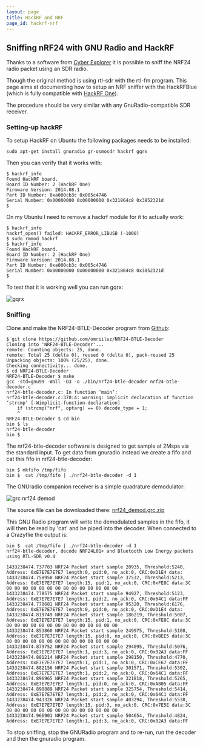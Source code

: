 ```yaml
---
layout: page
title: HackRF and NRF
page_id: hackrf-nrf
---
```


## Sniffing nRF24 with GNU Radio and HackRF

Thanks to a software from [Cyber Explorer](http://blog.cyberexplorer.me/2014/01/sniffing-and-decoding-nrf24l01-and.html) it is possible to sniff the NRF24 radio packet using an SDR radio.

Though the original method is using rtl-sdr with the rtl-fm program. This page aims at documenting how to setup an NRF sniffer with the HackRFBlue (which is fully compatible with [HackRF One](https://greatscottgadgets.com/hackrf/)).

The procedure should be very similar with any GnuRadio-compatible SDR receiver.

### Setting-up hackRF

To setup HackRF on Ubuntu the following packages needs to be installed:

    sudo apt-get install gnuradio gr-osmosdr hackrf gqrx

Then you can verify that it works with:

    $ hackrf_info 
    Found HackRF board.
    Board ID Number: 2 (HackRF One)
    Firmware Version: 2014.08.1
    Part ID Number: 0xa000cb3c 0x005c4746
    Serial Number: 0x00000000 0x00000000 0x321864c8 0x3852321d
    $

On my Ubuntu I need to remove a hackrf module for it to actually work:

    $ hackrf_info
    hackrf_open() failed: HACKRF_ERROR_LIBUSB (-1000)
    $ sudo rmmod hackrf
    $ hackrf_info      
    Found HackRF board.
    Board ID Number: 2 (HackRF One)
    Firmware Version: 2014.08.1
    Part ID Number: 0xa000cb3c 0x005c4746
    Serial Number: 0x00000000 0x00000000 0x321864c8 0x3852321d
    $ 

To test that it is working well you can run gqrx:

![gqrx](/images/documentation/wiki/gqrx_fm.png)

### Sniffing
Clone and make the NRF24-BTLE-Decoder program from [Github](https://github.com/omriiluz/NRF24-BTLE-Decoder):

    $ git clone https://github.com/omriiluz/NRF24-BTLE-Decoder
    Cloning into 'NRF24-BTLE-Decoder'...
    remote: Counting objects: 25, done.
    remote: Total 25 (delta 0), reused 0 (delta 0), pack-reused 25
    Unpacking objects: 100% (25/25), done.
    Checking connectivity... done.
    $ cd NRF24-BTLE-Decoder 
    NRF24-BTLE-Decoder $ make
    gcc -std=gnu99 -Wall -O3 -o ./bin/nrf24-btle-decoder nrf24-btle-decoder.c
    nrf24-btle-decoder.c: In function ‘main’:
    nrf24-btle-decoder.c:370:4: warning: implicit declaration of function ‘strcmp’ [-Wimplicit-function-declaration]
        if (strcmp("nrf", optarg) == 0) decode_type = 1;
        ^
    NRF24-BTLE-Decoder $ cd bin 
    bin $ ls
    nrf24-btle-decoder
    bin $

The nrf24-btle-decoder software is designed to get sample at 2Msps via the standard input. To get data from gnuradio instead we create a fifo and cat this fifo in nrf24-btle-decoder:

    bin $ mkfifo /tmp/fifo
    bin $  cat /tmp/fifo | ./nrf24-btle-decoder -d 1

The GNUradio companion receiver is a simple quadrature demodulator:

![grc nrf24 demod](/images/documentation/wiki/grc_nrf24_demod.png)

The source file can be downloaded there: [nrf24_demod.grc.zip](/documentation/wiki/nrf24_demod.grc.zip)

This GNU Radio program will write the demodulated samples in the fifo, it will then be read by 'cat' and be piped into the decoder. When connected to a Crazyflie the output is:

```
bin $  cat /tmp/fifo | ./nrf24-btle-decoder -d 1
nrf24-btle-decoder, decode NRF24L01+ and Bluetooth Low Energy packets using RTL-SDR v0.4

1433238474.737783 NRF24 Packet start sample 20935, Threshold:5240, Address: 0xE7E7E7E7E7 length:0, pid:0, no_ack:0, CRC:0xD1E4 data:
1433238474.758950 NRF24 Packet start sample 37532, Threshold:5213, Address: 0xE7E7E7E7E7 length:15, pid:1, no_ack:0, CRC:0xFE8C data:3C 00 00 00 00 00 00 00 80 00 00 00 00 00 00 
1433238474.778575 NRF24 Packet start sample 94927, Threshold:5123, Address: 0xE7E7E7E7E7 length:1, pid:2, no_ack:0, CRC:0x64C1 data:FF 
1433238474.778681 NRF24 Packet start sample 95320, Threshold:6176, Address: 0xE7E7E7E7E7 length:0, pid:0, no_ack:0, CRC:0xD1E4 data:
1433238474.819749 NRF24 Packet start sample 186219, Threshold:5007, Address: 0xE7E7E7E7E7 length:15, pid:1, no_ack:0, CRC:0xFE8C data:3C 00 00 00 00 00 00 00 80 00 00 00 00 00 00 
1433238474.853860 NRF24 Packet start sample 249975, Threshold:5108, Address: 0xE7E7E7E7E7 length:15, pid:0, no_ack:0, CRC:0xBEE5 data:3C 00 00 00 00 00 00 00 80 00 00 00 00 00 00 
1433238474.879752 NRF24 Packet start sample 294095, Threshold:5076, Address: 0xE7E7E7E7E7 length:1, pid:3, no_ack:0, CRC:0x02A3 data:FF 
1433238474.881214 NRF24 Packet start sample 298150, Threshold:4770, Address: 0xE7E7E7E7E7 length:1, pid:1, no_ack:0, CRC:0xCE67 data:FF 
1433238474.882156 NRF24 Packet start sample 301571, Threshold:5302, Address: 0xE7E7E7E7E7 length:1, pid:2, no_ack:0, CRC:0x64C1 data:FF 
1433238474.896965 NRF24 Packet start sample 321818, Threshold:5265, Address: 0xE7E7E7E7E7 length:1, pid:0, no_ack:0, CRC:0xA805 data:FF 
1433238474.898889 NRF24 Packet start sample 325754, Threshold:5414, Address: 0xE7E7E7E7E7 length:1, pid:2, no_ack:0, CRC:0x64C1 data:FF 
1433238474.943326 NRF24 Packet start sample 403294, Threshold:5538, Address: 0xE7E7E7E7E7 length:15, pid:3, no_ack:0, CRC:0x7E5E data:3C 00 00 00 00 00 00 00 80 00 00 00 00 00 00 
1433238474.966901 NRF24 Packet start sample 504654, Threshold:4824, Address: 0xE7E7E7E7E7 length:1, pid:3, no_ack:0, CRC:0x02A3 data:FF 
```

To stop sniffing, stop the GNURadio program and to re-run, run the decoder and then the gnuradio program.

